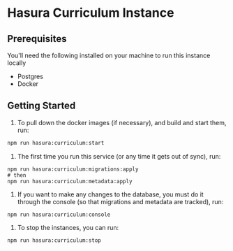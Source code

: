 # Hasura Curriculum Instance

## Prerequisites

You'll need the following installed on your machine to run this instance locally
- Postgres
- Docker

## Getting Started

1. To pull down the docker images (if necessary), and build and start them, run:
```sh
npm run hasura:curriculum:start
```
1. The first time you run this service (or any time it gets out of sync), run:
```
npm run hasura:curriculum:migrations:apply
# then
npm run hasura:curriculum:metadata:apply
```
1. If you want to make any changes to the database, you must do it through the console (so that migrations and metadata are tracked), run:
```
npm run hasura:curriculum:console
```
1. To stop the instances, you can run:
```sh
npm run hasura:curriculum:stop
```